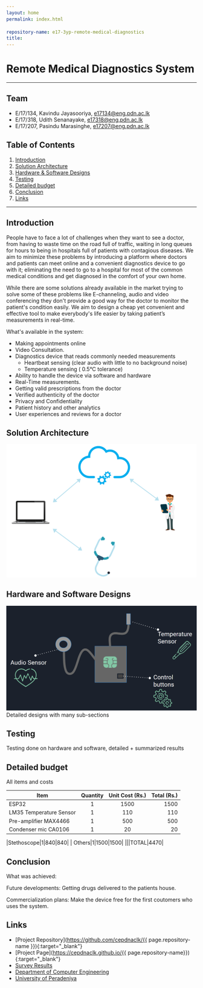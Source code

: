 ```yaml
---
layout: home
permalink: index.html

repository-name: e17-3yp-remote-medical-diagnostics
title: 
---
```


# Remote Medical Diagnostics System

---

## Team
-  E/17/134, Kavindu Jayasooriya, [e17134@eng.pdn.ac.lk](mailto:e17134@eng.pdn.ac.lk)
-  E/17/318, Udith Senanayake, [e17318@eng.pdn.ac.lk](mailto:e17318@eng.pdn.ac.lk)
-  E/17/207, Pasindu Marasinghe, [e17207@eng.pdn.ac.lk](mailto:e17207@eng.pdn.ac.lk)

## Table of Contents
1. [Introduction](#introduction)
2. [Solution Architecture](#solution-architecture )
3. [Hardware & Software Designs](#hardware-and-software-designs)
4. [Testing](#testing)
5. [Detailed budget](#detailed-budget)
6. [Conclusion](#conclusion)
7. [Links](#links)

---

## Introduction

People have to face a lot of challenges when they want to see a doctor, from having to waste time on the road full of traffic, waiting in long queues for hours to being in hospitals full of patients with contagious diseases. We aim to minimize these problems by introducing a platform where doctors and patients can meet online and a convenient diagnostics device to go with it; eliminating the need to go to a hospital for most of the common medical conditions and get diagnosed in the comfort of your own home.

While there are some solutions already available in the market trying to solve some of these problems like E-channeling, audio and video conferencing they don't provide a good way for the doctor to monitor the patient's condition easily. We aim to design a cheap yet convenient and effective tool to make everybody's life easier by taking patient’s measurements in real-time.

What's available in the system:
* Making appointments online 
* Video Consultation.
* Diagnostics device that reads commonly needed measurements
    - Heartbeat sensing (clear audio with little to no background  noise)
    - Temperature  sensing ( 0.5&deg;C tolerance)
* Ability to handle the device via software and hardware
* Real-Time  measurements.   
* Getting valid prescriptions from the doctor	    
* Verified authenticity of the doctor
* Privacy and Confidentiality
* Patient history and other analytics
* User experiences and reviews for a doctor

## Solution Architecture

![high level diagram](./images/high-level-diagram.png)

## Hardware and Software Designs
![device breakdown](./images/device-breakdown.png)
Detailed designs with many sub-sections

## Testing

Testing done on hardware and software, detailed + summarized results

## Detailed budget

All items and costs

| Item          | Quantity  | Unit Cost (Rs.)  | Total (Rs.) |
| ------------- |:---------:|:----------:|-------:|
|ESP32 |1|1500|1500|
| LM35 Temperature Sensor   | 1         | 110| 110|
| Pre-amplifier MAX4466 |1|500|500|
|Condenser mic CA0106|1|20|20|

|Stethoscope|1|840|840|
| Others|1|1500|1500|
|||TOTAL|4470|

## Conclusion

What was achieved:

Future developments:
    Getting drugs delivered to the patients house.

Commercialization plans:
    Make the device free for the first coutomers who uses the system. 

## Links

- [Project Repository](https://github.com/cepdnaclk/{{ page.repository-name }}){:target="_blank"}
- [Project Page](https://cepdnaclk.github.io/{{ page.repository-name}}){:target="_blank"}
- [Survey Results](https://docs.google.com/forms/d/1sDb781OPwRVMzDbYPuDZniuY1GsKrwd6tm7-NLvUVZU/viewanalytics)
- [Department of Computer Engineering](http://www.ce.pdn.ac.lk/)
- [University of Peradeniya](https://eng.pdn.ac.lk/)
